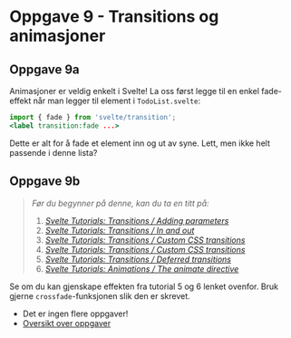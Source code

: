 # Oppgave 9 - Transitions og animasjoner
## Oppgave 9a
Animasjoner er veldig enkelt i Svelte! La oss først legge til en enkel fade-effekt når man legger til element i `TodoList.svelte`:
``` jsx
import { fade } from 'svelte/transition';
<label transition:fade ...>
```

Dette er alt for å fade et element inn og ut av syne. Lett, men ikke helt passende i denne lista?

## Oppgave 9b
> *Før du begynner på denne, kan du ta en titt på:*
> 1. *[Svelte Tutorials: Transitions / Adding parameters](https://svelte.dev/tutorial/adding-parameters-to-transitions)*
> 2. *[Svelte Tutorials: Transitions / In and out](https://svelte.dev/tutorial/in-and-out)*
> 3. *[Svelte Tutorials: Transitions / Custom CSS transitions](https://svelte.dev/tutorial/custom-css-transitions)*
> 4. *[Svelte Tutorials: Transitions / Custom CSS transitions](https://svelte.dev/tutorial/custom-css-transitions)*
> 5. *[Svelte Tutorials: Transitions / Deferred transitions](https://svelte.dev/tutorial/deferred-transitions)*
> 6. *[Svelte Tutorials: Animations / The animate directive](https://svelte.dev/tutorial/deferred-transitions)*

Se om du kan gjenskape effekten fra tutorial 5 og 6 lenket ovenfor. Bruk gjerne `crossfade`-funksjonen slik den er skrevet.

* Det er ingen flere oppgaver!
* [Oversikt over oppgaver](README.md)
